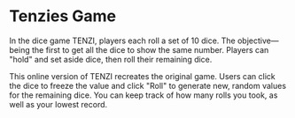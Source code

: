 # Tenzies Game

In the dice game TENZI, players each roll a set of 10 dice. The objective—being the first to get all the dice to show the same number. Players can "hold" and set aside dice, then roll their remaining dice.

This online version of TENZI recreates the original game. Users can click the dice to freeze the value and click "Roll" to generate new, random values for the remaining dice. You can keep track of how many rolls you took, as well as your lowest record.
